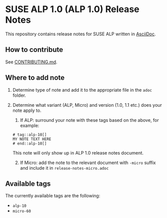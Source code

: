 # SUSE ALP 1.0 (ALP 1.0) Release Notes

This repository contains release notes for SUSE ALP written in [AsciiDoc](https://docs.asciidoctor.org/asciidoc/latest/).


## How to contribute

See [CONTRIBUTING.md](CONTRIBUTING.md).

## Where to add note

1. Determine type of note and add it to the appropriate file in the `adoc` folder.
2. Determine what variant (ALP, Micro) and version (1.0, 1.1 etc.) does your note apply to.
    1. If ALP: surround your note with these tags based on the above, for example:
    ```adoc
    # tag::alp-10[]
    MY NOTE TEXT HERE
    # end::alp-10[]
    ```
    This note will only show up in ALP 1.0 release notes document.

    2. If Micro: add the note to the relevant document with `-micro` suffix and include it in `release-notes-micro.adoc`

## Available tags

The currently available tags are the following:

- `alp-10`
- `micro-60`